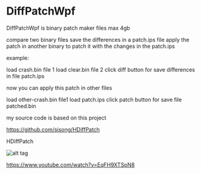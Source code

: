 # DiffPatchWpf
DiffPatchWpf  is binary patch maker 
files max 4gb

compare two binary files
save the differences in a patch.ips file
apply the patch in another binary to patch it with the changes in the patch.ips

example: 

load crash.bin file 1 
load clear.bin  file 2
click diff button for save differences in file patch.ips

now you can apply this patch in other files

load other-crash.bin file1
load patch.ips
click patch button for save file patched.bin


my source code is based on this project

https://github.com/sisong/HDiffPatch

HDiffPatch


![alt tag](https://github.com/reproteq/DiffPatchWpf/blob/main/DiffPatchWpf-screenshoot.png) 



https://www.youtube.com/watch?v=EqFH9XTSpN8

